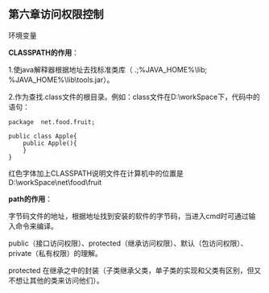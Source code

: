 ## 第六章访问权限控制   ##
环境变量
  
**CLASSPATH的作用**：   

1.使java解释器根据地址去找标准类库（ .;%JAVA_HOME%\lib; %JAVA_HOME%\lib\tools.jar）。  

2.作为查找.class文件的根目录。例如：class文件在D:\workSpace下，代码中的语句： 
 
    package  net.food.fruit;
    
    public class Apple{
    	public Apple(){
    	}
    }

红色字体加上CLASSPATH说明文件在计算机中的位置是D:\workSpace\net\food\fruit  

**path的作用**：  

字节码文件的地址，根据地址找到安装的软件的字节码，当进入cmd时可通过输入命令来编译。

public（接口访问权限）、protected（继承访问权限）、默认（包访问权限）、private（私有权限）的理解。

protected 在继承之中的封装（子类继承父类，单子类的实现和父类有区别，但又不想让其他的类来访问他们）。
